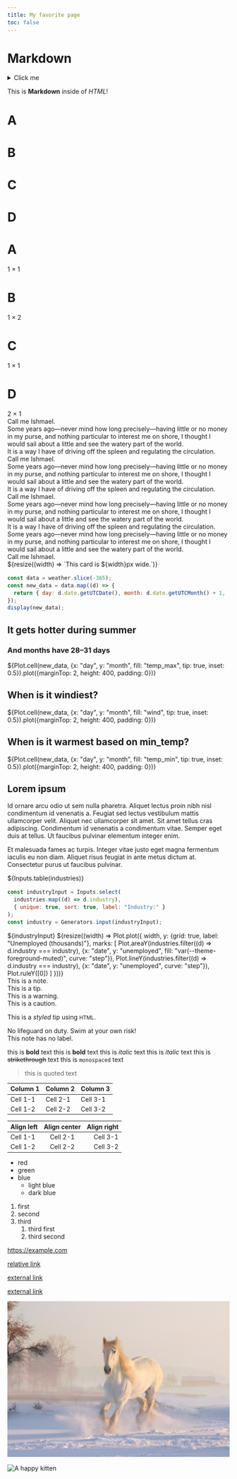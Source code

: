 ```yaml
---
title: My favorite page
toc: false
---
```


# Markdown

<details>
  <summary>Click me</summary>
  This text is not visible by default.
</details>

<div class="grid grid-cols-4">
  <div class="card">

This is **Markdown** inside of _HTML_!

</div>
</div>

<div class="grid grid-cols-4">
  <div class="card"><h1>A</h1></div>
  <div class="card"><h1>B</h1></div>
  <div class="card"><h1>C</h1></div>
  <div class="card"><h1>D</h1></div>
</div>

<div class="grid grid-cols-2">
  <div class="card"><h1>A</h1>1 × 1</div>
  <div class="card grid-rowspan-2"><h1>B</h1>1 × 2</div>
  <div class="card"><h1>C</h1>1 × 1</div>
  <div class="card grid-colspan-2"><h1>D</h1>2 × 1</div>
</div>

<div class="grid grid-cols-2">
  <div class="card">Call me Ishmael.</div>
  <div class="card">Some years ago—never mind how long precisely—having little or no money in my purse, and nothing particular to interest me on shore, I thought I would sail about a little and see the watery part of the world.</div>
  <div class="card">It is a way I have of driving off the spleen and regulating the circulation.</div>
</div>

<div class="grid grid-cols-2" style="grid-auto-rows: auto;">
  <div class="card">Call me Ishmael.</div>
  <div class="card">Some years ago—never mind how long precisely—having little or no money in my purse, and nothing particular to interest me on shore, I thought I would sail about a little and see the watery part of the world.</div>
  <div class="card">It is a way I have of driving off the spleen and regulating the circulation.</div>
</div>

<div class="grid grid-cols-2">
  <div class="card">Call me Ishmael.</div>
  <div class="card">Some years ago—never mind how long precisely—having little or no money in my purse, and nothing particular to interest me on shore, I thought I would sail about a little and see the watery part of the world.</div>
</div>
<div class="grid grid-cols-2">
  <div class="card">It is a way I have of driving off the spleen and regulating the circulation.</div>
</div>

<div class="grid grid-cols-2">
  <div>Some years ago—never mind how long precisely—having little or no money in my purse, and nothing particular to interest me on shore, I thought I would sail about a little and see the watery part of the world.</div>
  <div class="card">Call me Ishmael.</div>
</div>

<div class="grid grid-cols-4">
  <div class="card">
    ${resize((width) => `This card is ${width}px wide.`)}
  </div>
</div>

```js
const data = weather.slice(-365);
const new_data = data.map((d) => {
  return { day: d.date.getUTCDate(), month: d.date.getUTCMonth() + 1, ...d };
});
display(new_data);
```

<div class="card" style="max-width: 640px;">
  <h2>It gets hotter during summer</h2>
  <h3>And months have 28–31 days</h3>
  ${Plot.cell(new_data, {x: "day", y: "month", fill: "temp_max", tip: true, inset: 0.5}).plot({marginTop: 2, height: 400, padding: 0})}
</div>

<div class="card" style="max-width: 640px;">
  <h2>When is it windiest?</h2>
  ${Plot.cell(new_data, {x: "day", y: "month", fill: "wind", tip: true, inset: 0.5}).plot({marginTop: 2, height: 400, padding: 0})}
</div>

<div class="card" style="max-width: 640px;">
  <h2>When is it warmest based on min_temp?</h2>
  ${Plot.cell(new_data, {x: "day", y: "month", fill: "temp_min", tip: true, inset: 0.5}).plot({marginTop: 2, height: 400, padding: 0})}
</div>

<div class="grid grid-cols-2">
  <div class="card">
    <h2>Lorem ipsum</h2>
    <p>Id ornare arcu odio ut sem nulla pharetra. Aliquet lectus proin nibh nisl condimentum id venenatis a. Feugiat sed lectus vestibulum mattis ullamcorper velit. Aliquet nec ullamcorper sit amet. Sit amet tellus cras adipiscing. Condimentum id venenatis a condimentum vitae. Semper eget duis at tellus. Ut faucibus pulvinar elementum integer enim.</p>
    <p>Et malesuada fames ac turpis. Integer vitae justo eget magna fermentum iaculis eu non diam. Aliquet risus feugiat in ante metus dictum at. Consectetur purus ut faucibus pulvinar.</p>
  </div>
  <div class="card" style="padding: 0;">
    ${Inputs.table(industries)}
  </div>
</div>

```js
const industryInput = Inputs.select(
  industries.map((d) => d.industry),
  { unique: true, sort: true, label: "Industry:" }
);
const industry = Generators.input(industryInput);
```

<div class="card" style="display: flex; flex-direction: column; gap: 1rem;">
  ${industryInput}
  ${resize((width) => Plot.plot({
    width,
    y: {grid: true, label: "Unemployed (thousands)"},
    marks: [
     Plot.areaY(industries.filter((d) => d.industry === industry), {x: "date", y: "unemployed", fill: "var(--theme-foreground-muted)", curve: "step"}),
      Plot.lineY(industries.filter((d) => d.industry === industry), {x: "date", y: "unemployed", curve: "step"}),
     Plot.ruleY([0])
    ]
  }))}
</div>

<div class="note">This is a note.</div>

<div class="tip">This is a tip.</div>

<div class="warning">This is a warning.</div>

<div class="caution">This is a caution.</div>

<div class="tip">
  <p>This is a <i>styled</i> tip using <small>HTML</small>.</p>
</div>

<div class="warning" label="⚠️ Danger ⚠️">No lifeguard on duty. Swim at your own risk!</div>

<div class="note" label>This note has no label.</div>

this is **bold** text
this is **bold** text
this is _italic_ text
this is _italic_ text
this is ~~strikethrough~~ text
this is `monospaced` text

> this is quoted text

| Column 1 | Column 2 | Column 3 |
| -------- | -------- | -------- |
| Cell 1-1 | Cell 2-1 | Cell 3-1 |
| Cell 1-2 | Cell 2-2 | Cell 3-2 |

| Align left | Align center | Align right |
| :--------- | :----------: | ----------: |
| Cell 1-1   |   Cell 2-1   |    Cell 3-1 |
| Cell 1-2   |   Cell 2-2   |    Cell 3-2 |

- red
- green
- blue
  - light blue
  - dark blue

1. first
2. second
3. third
   <ol>
   <li>third first</li>
   <li>third second</li>
   </ol>

<https://example.com>

[relative link](./dashboard)

[external link](https://example.com)

[external link](<https://en.wikipedia.org/wiki/Tar_(computing)>)

![A horse](./horse.jpg)

![A happy kitten](https://placekitten.com/200/300)
